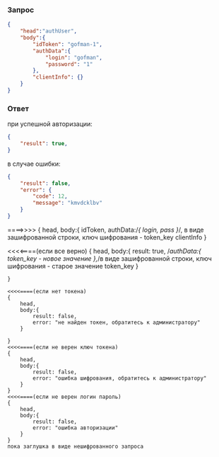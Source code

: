 
### Запрос
```json
{
	"head":"authUser",
	"body":{
		"idToken": "gofman-1",
		"authData":{
			"login": "gofman",
			"password": "1"
		},
		"clientInfo": {}
	}
}

```
### Ответ
при успешной авторизации:
```json
{
	"result": true,
}
```
в случае ошибки:
```json
{
	"result": false,
	"error": {
		"code": 12,
		"message": "kmvdcklbv"
	}
}
```
====>>>>
	{
		head,
		body:{
			idToken,
			authData:/*{
				login,
				pass
			}*/,		в виде зашифрованной строки, ключ шифрования - token_key
			clientInfo
		}

<<<<====(если все верно)
	{
		head,
		body:{
			result: true,
			/*authData:{
				token_key - новое значение
			},*/в виде зашифрованной строки, ключ шифрования - старое значение token_key
		}

	}

	<<<<====(если нет токена)
	{
		head,
		body:{
			result: false,
			error: "не найден токен, обратитесь к администратору"	
		}

	}
	<<<<====(если не верен ключ токена)
	{
		head,
		body:{
			result: false,
			error: "ошибка шифрования, обратитесь к администратору"
		}
	}
	<<<<====(если не верен логин пароль)
	{
		head,
		body:{
			result: false,
			error: "ошибка авторизации"
		}
	}
	пока заглушка в виде нешифрованного запроса